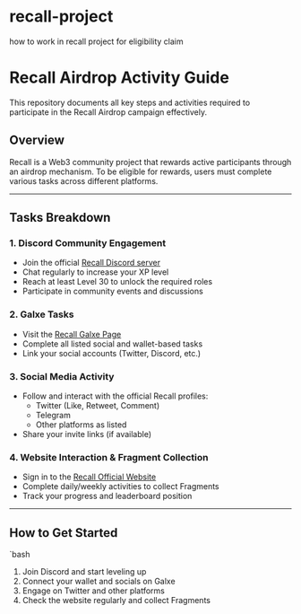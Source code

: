 # recall-project
how to work in recall project for eligibility claim 
# Recall Airdrop Activity Guide

This repository documents all key steps and activities required to participate in the Recall Airdrop campaign effectively.

## Overview

Recall is a Web3 community project that rewards active participants through an airdrop mechanism. To be eligible for rewards, users must complete various tasks across different platforms.

---

## Tasks Breakdown

### 1. Discord Community Engagement
- Join the official [Recall Discord server](https://discord.gg/recallnet)
- Chat regularly to increase your XP level
- Reach at least Level 30 to unlock the required roles
- Participate in community events and discussions

### 2. Galxe Tasks
- Visit the [Recall Galxe Page](https://app.galxe.com/quest/recall/?sort=Trending)
- Complete all listed social and wallet-based tasks
- Link your social accounts (Twitter, Discord, etc.)

### 3. Social Media Activity
- Follow and interact with the official Recall profiles:
  - Twitter (Like, Retweet, Comment)
  - Telegram
  - Other platforms as listed
- Share your invite links (if available)

### 4. Website Interaction & Fragment Collection
- Sign in to the [Recall Official Website](https://boost.absinthe.network/recall/account)
- Complete daily/weekly activities to collect Fragments
- Track your progress and leaderboard position

---

## How to Get Started

`bash
1. Join Discord and start leveling up
2. Connect your wallet and socials on Galxe
3. Engage on Twitter and other platforms
4. Check the website regularly and collect Fragments
